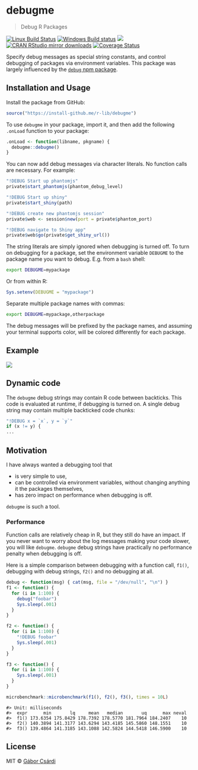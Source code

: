 


# debugme

> Debug R Packages

[![Linux Build Status](https://travis-ci.org/r-lib/debugme.svg?branch=master)](https://travis-ci.org/r-lib/debugme)
[![Windows Build status](https://ci.appveyor.com/api/projects/status/github/r-lib/debugme?svg=true)](https://ci.appveyor.com/project/gaborcsardi/debugme)
[![](http://www.r-pkg.org/badges/version/debugme)](http://www.r-pkg.org/pkg/debugme)
[![CRAN RStudio mirror downloads](http://cranlogs.r-pkg.org/badges/debugme)](http://www.r-pkg.org/pkg/debugme)
[![Coverage Status](https://img.shields.io/codecov/c/github/r-lib/debugme/master.svg)](https://codecov.io/github/r-lib/debugme?branch=master)

Specify debug messages as special string constants, and control debugging of
packages via environment variables. This package was largely influenced by
the [`debug` npm package](https://github.com/visionmedia/debug).

## Installation and Usage

Install the package from GitHub:


```r
source("https://install-github.me/r-lib/debugme")
```

To use `debugme` in your package, import it, and then add the following
`.onLoad` function to your package:
```r
.onLoad <- function(libname, pkgname) {
  debugme::debugme()
}
```

You can now add debug messages via character literals. No function calls
are necessary. For example:
```r
"!DEBUG Start up phantomjs"
private$start_phantomjs(phantom_debug_level)

"!DEBUG Start up shiny"
private$start_shiny(path)

"!DEBUG create new phantomjs session"
private$web <- session$new(port = private$phantom_port)

"!DEBUG navigate to Shiny app"
private$web$go(private$get_shiny_url())
```

The string literals are simply ignored when debugging is turned off. To
turn on debugging for a package, set the environment variable `DEBUGME` to
the package name you want to debug. E.g. from a `bash` shell:

```sh
export DEBUGME=mypackage
```

Or from within R:

```r
Sys.setenv(DEBUGME = "mypackage")
```

Separate multiple package names with commas:

```sh
export DEBUGME=mypackage,otherpackage
```

The debug messages will be prefixed by the package names, and assuming your
terminal supports color, will be colored differently for each package.

## Example

![](inst/screencast.gif)

## Dynamic code

The `debugme` debug strings may contain R code between backticks.
This code is evaluated at runtime, if debugging is turned on. A single
debug string may contain multiple backticked code chunks:

```r
"!DEBUG x = `x`, y = `y`"
if (x != y) {
...
```

## Motivation

I have always wanted a debugging tool that
* is very simple to use,
* can be controlled via environment variables, without changing anything
  it the packages themselves,
* has zero impact on performance when debugging is off.

`debugme` is such a tool.

### Performance

Function calls are relatively cheap in R, but they still do have an impact.
If you never want to worry about the log messages making your code slower,
you will like `debugme`. `debugme` debug strings have practically no
performance penalty when debugging is off.

Here is a simple comparison between debugging with a function call, `f1()`,
debugging with debug strings, `f2()` and no debugging at all.


```r
debug <- function(msg) { cat(msg, file = "/dev/null", "\n") }
f1 <- function() {
  for (i in 1:100) {
    debug("foobar")
    Sys.sleep(.001)
  }
}
```


```r
f2 <- function() {
  for (i in 1:100) {
    "!DEBUG foobar"
    Sys.sleep(.001)
  }
}
```


```r
f3 <- function() {
  for (i in 1:100) {
    Sys.sleep(.001)
  }
}
```


```r
microbenchmark::microbenchmark(f1(), f2(), f3(), times = 10L)
```

```
#> Unit: milliseconds
#>  expr      min       lq     mean   median       uq      max neval
#>  f1() 173.6354 175.8429 178.7392 178.5770 181.7964 184.2407    10
#>  f2() 140.3894 141.3177 143.6294 143.4185 145.5860 148.1551    10
#>  f3() 139.4864 141.3185 143.1088 142.5824 144.5418 146.5900    10
```

## License

MIT © [Gábor Csárdi](https://github.com/gaborcsardi)
